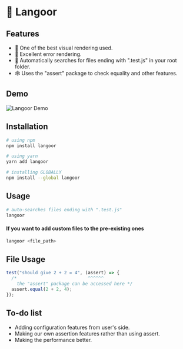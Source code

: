 # 🐒 Langoor

## Features

- 🎁 One of the best visual rendering used.
- 🎄 Excellent error rendering.
- 🎀 Automatically searches for files ending with ".test.js" in your root folder.
- 🕸️ Uses the "assert" package to check equality and other features.

## Demo

![Langoor Demo](https://i.postimg.cc/VkjYWwSP/langoor-demo.png)

## Installation

```bash
# using npm
npm install langoor

# using yarn
yarn add langoor

# installing GLOBALLY
npm install --global langoor
```

## Usage

```bash
# auto-searches files ending with ".test.js"
langoor
```

#### If you want to add custom files to the pre-existing ones

```bash
langoor <file_path>
```

## File Usage

```js
test("should give 2 + 2 = 4", (assert) => {
  /*                           ^^^^^^
    the "assert" package can be accessed here */
  assert.equal(2 + 2, 4);
});
```

## To-do list

- Adding configuration features from user's side.
- Making our own assertion features rather than using assert.
- Making the performance better.
